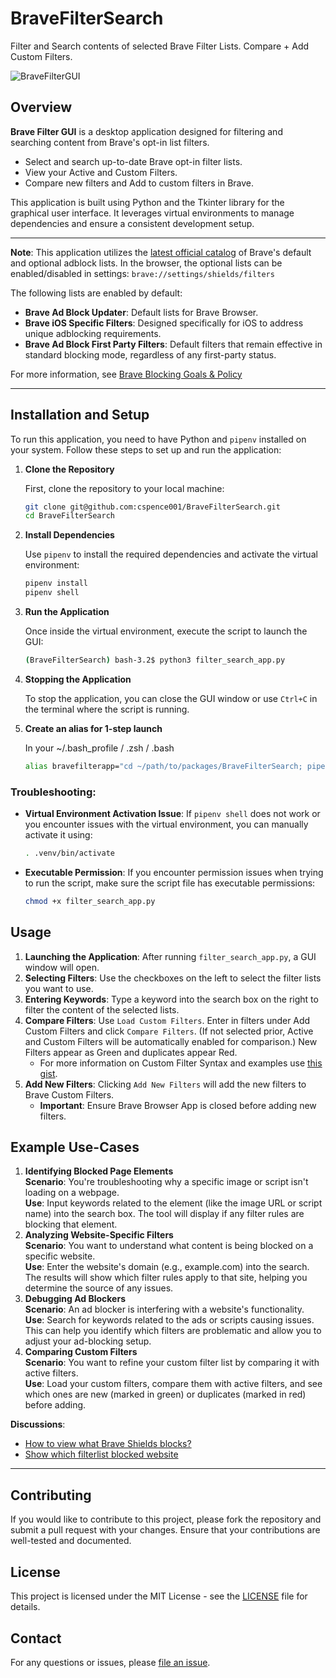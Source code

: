 # BraveFilterSearch
Filter and Search contents of selected Brave Filter Lists. Compare + Add Custom Filters.

![BraveFilterGUI](https://github.com/user-attachments/assets/932c3f3f-2b3e-42f7-8404-8131eab221d9)

## Overview

**Brave Filter GUI** is a desktop application designed for filtering and searching content from Brave's opt-in list filters. <br>
- Select and search up-to-date Brave opt-in filter lists.
- View your Active and Custom Filters. 
- Compare new filters and Add to custom filters in Brave.

This application is built using Python and the Tkinter library for the graphical user interface. It leverages virtual environments to manage dependencies and ensure a consistent development setup.

---

**Note**: This application utilizes the [latest official catalog](https://github.com/brave/adblock-resources/blob/master/filter_lists/list_catalog.json) of Brave's default and optional adblock lists.
In the browser, the optional lists can be enabled/disabled in settings: `brave://settings/shields/filters`

The following lists are enabled by default:
- **Brave Ad Block Updater**: Default lists for Brave Browser.
- **Brave iOS Specific Filters**: Designed specifically for iOS to address unique adblocking requirements.
- **Brave Ad Block First Party Filters**: Default filters that remain effective in standard blocking mode, regardless of any first-party status.

For more information, see [Brave Blocking Goals & Policy](https://github.com/brave/brave-browser/wiki/Blocking-goals-and-policy)

---
## Installation and Setup

To run this application, you need to have Python and `pipenv` installed on your system. Follow these steps to set up and run the application:

1. **Clone the Repository**

   First, clone the repository to your local machine:

   ```bash
   git clone git@github.com:cspence001/BraveFilterSearch.git
   cd BraveFilterSearch
   ```

2. **Install Dependencies**

   Use `pipenv` to install the required dependencies and activate the virtual environment:

   ```bash
   pipenv install
   pipenv shell
   ```

3. **Run the Application**

   Once inside the virtual environment, execute the script to launch the GUI:

   ```bash
   (BraveFilterSearch) bash-3.2$ python3 filter_search_app.py
   ```

4. **Stopping the Application**

   To stop the application, you can close the GUI window or use `Ctrl+C` in the terminal where the script is running.

5. **Create an alias for 1-step launch**

   In your ~/.bash_profile / .zsh / .bash
   ```bash
   alias bravefilterapp="cd ~/path/to/packages/BraveFilterSearch; pipenv run python3 filter_search_app.py"
   ```

### Troubleshooting:

- **Virtual Environment Activation Issue**: If `pipenv shell` does not work or you encounter issues with the virtual environment, you can manually activate it using:

  ```bash
  . .venv/bin/activate
  ```

- **Executable Permission**: If you encounter permission issues when trying to run the script, make sure the script file has executable permissions:

  ```bash
  chmod +x filter_search_app.py
  ```

## Usage

1. **Launching the Application**: After running `filter_search_app.py`, a GUI window will open.
2. **Selecting Filters**: Use the checkboxes on the left to select the filter lists you want to use.
3. **Entering Keywords**: Type a keyword into the search box on the right to filter the content of the selected lists.
4. **Compare Filters**: Use `Load Custom Filters`. Enter in filters under Add Custom Filters and click `Compare Filters`. (If not selected prior, Active and Custom Filters will be automatically enabled for comparison.) New Filters appear as Green and duplicates appear Red.
   - For more information on Custom Filter Syntax and examples use [this gist](https://gist.github.com/cspence001/a7e50832ba9c682e4b7f53738383b8b9#custom-filters).
5. **Add New Filters**: Clicking `Add New Filters` will add the new filters to Brave Custom Filters. 
   - <b>Important</b>: Ensure Brave Browser App is closed before adding new filters. 

## Example Use-Cases

1. **Identifying Blocked Page Elements**<br>
**Scenario**: You're troubleshooting why a specific image or script isn't loading on a webpage.<br>
**Use**: Input keywords related to the element (like the image URL or script name) into the search box. The tool will display if any filter rules are blocking that element.
2. **Analyzing Website-Specific Filters**<br>
**Scenario**: You want to understand what content is being blocked on a specific website.<br>
**Use**: Enter the website's domain (e.g., example.com) into the search. The results will show which filter rules apply to that site, helping you determine the source of any issues.
3. **Debugging Ad Blockers**<br>
**Scenario**: An ad blocker is interfering with a website's functionality.<br>
**Use**: Search for keywords related to the ads or scripts causing issues. This can help you identify which filters are problematic and allow you to adjust your ad-blocking setup.
4. **Comparing Custom Filters**<br>
**Scenario**: You want to refine your custom filter list by comparing it with active filters.<br>
**Use**: Load your custom filters, compare them with active filters, and see which ones are new (marked in green) or duplicates (marked in red) before adding.

**Discussions**:
- [How to view what Brave Shields blocks?](https://community.brave.com/t/how-to-view-what-brave-shields-blocks/443285/12) <br>
- [Show which filterlist blocked website](https://community.brave.com/t/adblock-show-which-filterlist-blocked-website/512493)

---
## Contributing

If you would like to contribute to this project, please fork the repository and submit a pull request with your changes. Ensure that your contributions are well-tested and documented.

## License

This project is licensed under the MIT License - see the [LICENSE](https://github.com/cspence001/BraveFilterSearch/blob/main/LICENSE) file for details.

## Contact

For any questions or issues, please [file an issue](https://github.com/cspence001/BraveFilterSearch/issues/new/).
